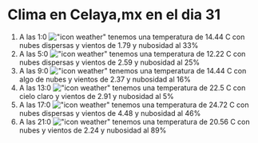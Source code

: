 # Clima en Celaya,mx en el dia 31

1. A las 1:0 !["icon weather"](http://openweathermap.org/img/w/03n.png) tenemos una temperatura de 14.44 C con nubes dispersas y  vientos de 1.79 y nubosidad al 33%
1. A las 5:0 !["icon weather"](http://openweathermap.org/img/w/03n.png) tenemos una temperatura de 12.22 C con nubes dispersas y  vientos de 2.59 y nubosidad al 25%
1. A las 9:0 !["icon weather"](http://openweathermap.org/img/w/02d.png) tenemos una temperatura de 14.44 C con algo de nubes y  vientos de 2.37 y nubosidad al 16%
1. A las 13:0 !["icon weather"](http://openweathermap.org/img/w/01d.png) tenemos una temperatura de 22.5 C con cielo claro y  vientos de 2.91 y nubosidad al 5%
1. A las 17:0 !["icon weather"](http://openweathermap.org/img/w/03d.png) tenemos una temperatura de 24.72 C con nubes dispersas y  vientos de 4.48 y nubosidad al 46%
1. A las 21:0 !["icon weather"](http://openweathermap.org/img/w/04n.png) tenemos una temperatura de 20.56 C con nubes y  vientos de 2.24 y nubosidad al 89%
